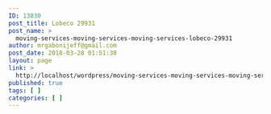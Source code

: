 ```yaml
---
ID: 13030
post_title: Lobeco 29931
post_name: >
  moving-services-moving-services-moving-services-lobeco-29931
author: mrgabonijeff@gmail.com
post_date: 2018-03-28 01:51:38
layout: page
link: >
  http://localhost/wordpress/moving-services-moving-services-moving-services-lobeco-29931/
published: true
tags: [ ]
categories: [ ]
---
```

